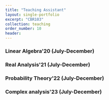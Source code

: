 ```yaml
---
title: "Teaching Assistant"
layout: single-portfolio
excerpt: "CBR103"
collection: teaching
order_number: 10
header: 
---
```


### Linear Algebra'20 (July-December)

### Real Analysis'21 (July-December)

### Probability Theory'22 (July-December)

### Complex analysis'23 (July-December)





